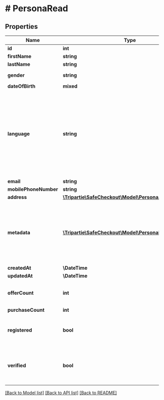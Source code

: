 # # PersonaRead

## Properties

Name | Type | Description | Notes
------------ | ------------- | ------------- | -------------
**id** | **int** |  | [optional] [readonly]
**firstName** | **string** |  | [optional]
**lastName** | **string** |  | [optional]
**gender** | **string** |  | [optional] [default to 'RATHER_NOT_SAY']
**dateOfBirth** | **mixed** |  | [optional]
**language** | **string** | That data is used for rendering the frontend application with given language. If not set, will be inferred. Custom codes can be issued for specific requirements. | [optional]
**email** | **string** |  | [optional]
**mobilePhoneNumber** | **string** |  | [optional]
**address** | [**\Tripartie\SafeCheckout\Model\PersonaAddressRead**](PersonaAddressRead.md) |  | [optional]
**metadata** | [**\Tripartie\SafeCheckout\Model\PersonaMetadataRead[]**](PersonaMetadataRead.md) | You can assign different meta to your Persona object for different purposes. eg. Ease searching. | [optional]
**createdAt** | **\DateTime** |  | [optional] [readonly]
**updatedAt** | **\DateTime** |  | [optional] [readonly]
**offerCount** | **int** | Issued Offers count owned by a given Persona | [optional] [readonly]
**purchaseCount** | **int** |  | [optional] [readonly]
**registered** | **bool** | Determine if the Persona have a Tripartie account | [optional] [readonly]
**verified** | **bool** | Determine if the Persona have a VERIFIED Tripartie account | [optional] [readonly]

[[Back to Model list]](../../README.md#models) [[Back to API list]](../../README.md#endpoints) [[Back to README]](../../README.md)
